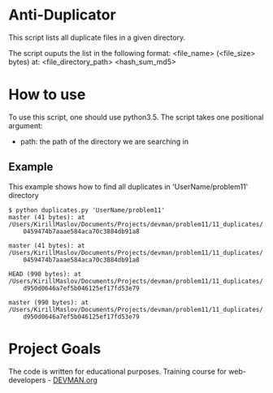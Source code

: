 # Anti-Duplicator

This script lists all duplicate files in a given directory.

The script ouputs the list in the following format:
<file_name> (<file_size> bytes) at: <file_directory_path>
    <hash_sum_md5>

# How to use
To use this script, one should use python3.5.
The script takes one positional argument:
* path: the path of the directory we are searching in

## Example
This example shows how to find all duplicates in 'UserName/problem11' directory
```
$ python duplicates.py 'UserName/problem11'
master (41 bytes): at /Users/KirillMaslov/Documents/Projects/devman/problem11/11_duplicates/.git/refs/heads
	0459474b7aaae584aca70c3884db91a8

master (41 bytes): at /Users/KirillMaslov/Documents/Projects/devman/problem11/11_duplicates/.git/refs/remotes/origin
	0459474b7aaae584aca70c3884db91a8

HEAD (990 bytes): at /Users/KirillMaslov/Documents/Projects/devman/problem11/11_duplicates/.git/logs
	d950d0646a7ef5b046125ef17fd53e79

master (990 bytes): at /Users/KirillMaslov/Documents/Projects/devman/problem11/11_duplicates/.git/logs/refs/heads
	d950d0646a7ef5b046125ef17fd53e79
```

# Project Goals

The code is written for educational purposes. Training course for web-developers - [DEVMAN.org](https://devman.org)
